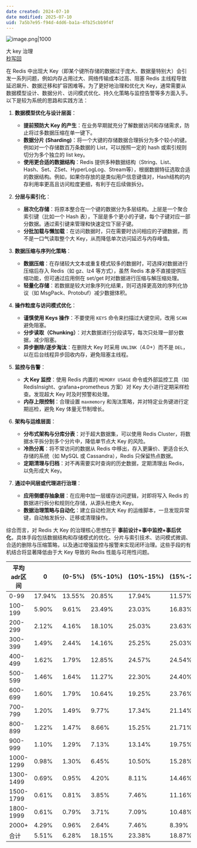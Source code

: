 ```yaml
---
date created: 2024-07-10
date modified: 2025-07-10
uid: 7a5b7e95-f94d-4dd6-ba1a-4fb25cbb9f4f
---
```


![image.png|1000](https://imagehosting4picgo.oss-cn-beijing.aliyuncs.com/imagehosting/fix-dir%2Fpicgo%2Fpicgo-clipboard-images%2F2025%2F02%2F04%2F15-36-44-ac5753f70bea7710134b972957200512-202502041536074-58f203.png)

大 key 治理  
[秒写回](秒写回)

在 Redis 中出现大 Key（即某个键所存储的数据过于庞大、数据量特别大）会引发一系列问题，例如内存占用过大、网络传输成本过高、阻塞 Redis 主线程导致延迟飙升、数据迁移和扩容困难等。为了更好地治理和优化大 Key，通常需要从数据模型设计、数据分片、访问模式优化、持久化策略与监控告警等多方面入手。以下是较为系统的思路和实践方法：

1. **数据模型优化与设计层面**：
    
    - **提前预防大 Key 的产生**：在业务早期就充分了解数据访问和存储需求，防止将过多数据压缩在单一键下。
    - **数据分片 (Sharding)**：将一个大键的存储数据合理拆分为多个较小的键。例如对一个存储数百万条数据的 List，可以按照一定的 hash 或索引规则切分为多个独立的 list key。
    - **使用更合适的数据结构**：Redis 提供多种数据结构（String、List、Hash、Set、ZSet、HyperLogLog、Stream等），根据数据特征选取合适的数据结构。例如，如果你存放的是类似用户信息键值对，Hash结构的内存利用率更高且访问粒度更细，有利于在后续做拆分。
2. **分层与索引化**：
    
    - **层次化存储**：将原本整合在一个键的数据分为多层结构。上层是一个聚合索引键（比如一个 Hash 表），下层是多个更小的子键，每个子键对应一部分数据。通过索引键来管理和快速定位下层子键。
    - **分批加载与懒加载**：在访问数据时，只在需要时访问相应的子键数据，而不是一口气读取整个大 Key，从而降低单次访问延迟与内存峰值。
3. **数据压缩与序列化策略**：
    
    - **数据压缩**：在存储较大文本或重复模式较多的数据时，可选择对数据进行压缩后存入 Redis（如 gz、lz4 等方式），虽然 Redis 本身不直接提供压缩功能，但可通过应用侧在 set/get 时对数据进行压缩与解压缩处理。
    - **轻量化存储**：若数据是较大对象序列化结果，则可选择更高效的序列化协议（如 MsgPack、Protobuf）减少数据体积。
4. **操作粒度与访问模式优化**：
    
    - **谨慎使用 Keys 操作**：不要使用 `KEYS` 命令来扫描过大键空间，改用 `SCAN` 避免阻塞。
    - **分步读取（Chunking）**：对大数据进行分段读写，每次只处理一部分数据，减少阻塞。
    - **异步删除/逐步淘汰**：在删除大 Key 时采用 `UNLINK`（4.0+）而不是 `DEL`，以在后台线程异步回收内存，避免阻塞主线程。
5. **监控与告警**：
    
    - **大 Key 监控**：使用 Redis 内置的 `MEMORY USAGE` 命令或外部监控工具（如 RedisInsight、grafana+prometheus 方案）对 Key 大小进行定期采样检查。发现超大 Key 时及时预警和处理。
    - **内存上限控制**：合理设置 `maxmemory` 和淘汰策略，并对特定业务键进行定期巡检，避免 Key 体量无节制增长。
6. **架构与运维层面**：
    
    - **分布式架构与分库分表**：对于超大数据集，可以使用 Redis Cluster，将数据水平拆分到多个分片中，降低单节点大 Key 的风险。
    - **冷热分离**：将不常访问的数据从 Redis 中移出，存入更廉价、更适合长久存储的系统（如 MySQL 或 Cassandra），Redis 只保留热点数据。
    - **定期清理与归档**：对不再需要实时查询的历史数据，定期清理出 Redis，以免形成大 Key。
7. **通过中间层或代理进行治理**：
    
    - **应用侧缓存抽象层**：在应用中加一层缓存访问逻辑，对即将写入 Redis 的数据进行拆分和规则化存储，从源头杜绝大 Key。
    - **数据治理策略与自动化**：建立自动检测大 Key 的运维脚本，一旦发现异常键，自动触发拆分、迁移或清理操作。

综合而言，对 Redis 大 Key 的治理核心思想在于 **事前设计+事中监控+事后优化**，具体手段包括数据结构和存储模式的优化、分片与索引技术、访问模式微调、合适的删除与压缩策略，以及通过增强监控与报警来实现闭环治理。这些手段的有机结合将显著降低由于大 Key 导致的 Redis 性能与可用性问题。

| 平均adr区间   | 0      | (0-5%) | (5%-10%) | (10%-15%) | (15%-20%) | (20%-30%) | (30%-50%) | (>50%) |
| --------- | ------ | ------ | -------- | --------- | --------- | --------- | --------- | ------ |
| 0-99      | 17.94% | 13.55% | 20.85%   | 17.94%    | 11.57%    | 10.06%    | 5.40%     | 2.68%  |
| 100-199   | 5.90%  | 9.61%  | 23.49%   | 23.03%    | 16.83%    | 15.60%    | 4.22%     | 1.32%  |
| 200-299   | 2.12%  | 4.16%  | 18.10%   | 25.03%    | 23.63%    | 22.09%    | 8.22%     | 0.96%  |
| 300-399   | 1.49%  | 2.44%  | 14.16%   | 25.25%    | 25.03%    | 27.10%    | 14.86%    | 1.48%  |
| 400-499   | 1.62%  | 1.79%  | 12.85%   | 24.57%    | 24.54%    | 27.76%    | 17.02%    | 2.84%  |
| 500-599   | 1.46%  | 1.64%  | 11.27%   | 22.30%    | 24.40%    | 30.88%    | 23.51%    | 4.53%  |
| 600-699   | 1.60%  | 1.79%  | 10.64%   | 19.25%    | 23.76%    | 30.87%    | 26.92%    | 4.31%  |
| 700-799   | 1.20%  | 1.49%  | 9.77%    | 17.34%    | 21.14%    | 30.25%    | 28.74%    | 7.28%  |
| 800-899   | 1.22%  | 1.47%  | 8.66%    | 15.25%    | 21.71%    | 31.52%    | 29.58%    | 10.00% |
| 900-999   | 1.10%  | 1.29%  | 7.13%    | 13.14%    | 19.75%    | 31.02%    | 30.05%    | 11.51% |
| 1000-1299 | 0.98%  | 1.30%  | 6.45%    | 10.50%    | 15.28%    | 30.08%    | 30.45%    | 5.97%  |
| 1300-1499 | 0.69%  | 0.95%  | 4.20%    | 8.11%     | 14.46%    | 31.63%    | 33.09%    | 6.88%  |
| 1500-1799 | 0.61%  | 0.81%  | 3.85%    | 7.46%     | 11.16%    | 32.89%    | 35.22%    | 8.60%  |
| 1800-1999 | 0.61%  | 0.79%  | 3.71%    | 7.09%     | 10.48%    | 32.52%    | 35.23%    | 9.58%  |
| 2000+     | 4.29%  | 0.96%  | 2.64%    | 7.46%     | 8.39%     | 34.39%    | 15.27%    | 23.80% |
| 合计        | 5.51%  | 6.28%  | 18.15%   | 23.38%    | 18.87%    | 19.11%    | 8.37%     | 1.32%  |
